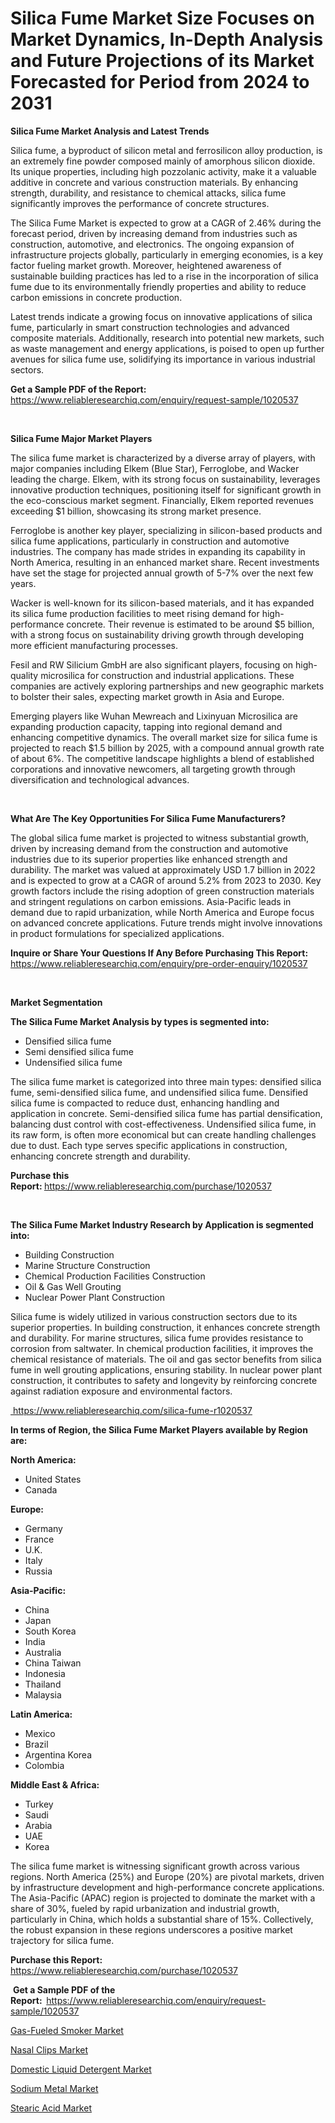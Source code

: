 <p><h1>Silica Fume Market Size Focuses on Market Dynamics, In-Depth Analysis and Future Projections of its Market Forecasted for Period from 2024 to 2031</h1></p><p><strong>Silica Fume Market Analysis and Latest Trends</strong></p>
<p><p>Silica fume, a byproduct of silicon metal and ferrosilicon alloy production, is an extremely fine powder composed mainly of amorphous silicon dioxide. Its unique properties, including high pozzolanic activity, make it a valuable additive in concrete and various construction materials. By enhancing strength, durability, and resistance to chemical attacks, silica fume significantly improves the performance of concrete structures.</p><p>The Silica Fume Market is expected to grow at a CAGR of 2.46% during the forecast period, driven by increasing demand from industries such as construction, automotive, and electronics. The ongoing expansion of infrastructure projects globally, particularly in emerging economies, is a key factor fueling market growth. Moreover, heightened awareness of sustainable building practices has led to a rise in the incorporation of silica fume due to its environmentally friendly properties and ability to reduce carbon emissions in concrete production.</p><p>Latest trends indicate a growing focus on innovative applications of silica fume, particularly in smart construction technologies and advanced composite materials. Additionally, research into potential new markets, such as waste management and energy applications, is poised to open up further avenues for silica fume use, solidifying its importance in various industrial sectors.</p></p>
<p><strong>Get a Sample PDF of the Report:&nbsp;</strong> <a href="https://www.reliableresearchiq.com/enquiry/request-sample/1020537?utm_campaign=1117&utm_medium=2&utm_source=Github&utm_content=ia&utm_term=06112024&utm_id=silica-fume">https://www.reliableresearchiq.com/enquiry/request-sample/1020537</a></p>
<p>&nbsp;</p>
<p><strong>Silica Fume Major Market Players</strong></p>
<p><p>The silica fume market is characterized by a diverse array of players, with major companies including Elkem (Blue Star), Ferroglobe, and Wacker leading the charge. Elkem, with its strong focus on sustainability, leverages innovative production techniques, positioning itself for significant growth in the eco-conscious market segment. Financially, Elkem reported revenues exceeding $1 billion, showcasing its strong market presence.</p><p>Ferroglobe is another key player, specializing in silicon-based products and silica fume applications, particularly in construction and automotive industries. The company has made strides in expanding its capability in North America, resulting in an enhanced market share. Recent investments have set the stage for projected annual growth of 5-7% over the next few years.</p><p>Wacker is well-known for its silicon-based materials, and it has expanded its silica fume production facilities to meet rising demand for high-performance concrete. Their revenue is estimated to be around $5 billion, with a strong focus on sustainability driving growth through developing more efficient manufacturing processes.</p><p>Fesil and RW Silicium GmbH are also significant players, focusing on high-quality microsilica for construction and industrial applications. These companies are actively exploring partnerships and new geographic markets to bolster their sales, expecting market growth in Asia and Europe.</p><p>Emerging players like Wuhan Mewreach and Lixinyuan Microsilica are expanding production capacity, tapping into regional demand and enhancing competitive dynamics. The overall market size for silica fume is projected to reach $1.5 billion by 2025, with a compound annual growth rate of about 6%. The competitive landscape highlights a blend of established corporations and innovative newcomers, all targeting growth through diversification and technological advances.</p></p>
<p>&nbsp;</p>
<p><strong>What Are The Key Opportunities For Silica Fume Manufacturers?</strong></p>
<p><p>The global silica fume market is projected to witness substantial growth, driven by increasing demand from the construction and automotive industries due to its superior properties like enhanced strength and durability. The market was valued at approximately USD 1.7 billion in 2022 and is expected to grow at a CAGR of around 5.2% from 2023 to 2030. Key growth factors include the rising adoption of green construction materials and stringent regulations on carbon emissions. Asia-Pacific leads in demand due to rapid urbanization, while North America and Europe focus on advanced concrete applications. Future trends might involve innovations in product formulations for specialized applications.</p></p>
<p><strong>Inquire or Share Your Questions If Any Before Purchasing This Report:</strong> <a href="https://www.reliableresearchiq.com/enquiry/pre-order-enquiry/1020537?utm_campaign=1117&utm_medium=2&utm_source=Github&utm_content=ia&utm_term=06112024&utm_id=silica-fume">https://www.reliableresearchiq.com/enquiry/pre-order-enquiry/1020537</a></p>
<p>&nbsp;</p>
<p><strong>Market Segmentation</strong></p>
<p><strong>The Silica Fume Market Analysis by types is segmented into:</strong></p>
<p><ul><li>Densified silica fume</li><li>Semi densified silica fume</li><li>Undensified silica fume</li></ul></p>
<p><p>The silica fume market is categorized into three main types: densified silica fume, semi-densified silica fume, and undensified silica fume. Densified silica fume is compacted to reduce dust, enhancing handling and application in concrete. Semi-densified silica fume has partial densification, balancing dust control with cost-effectiveness. Undensified silica fume, in its raw form, is often more economical but can create handling challenges due to dust. Each type serves specific applications in construction, enhancing concrete strength and durability.</p></p>
<p><strong>Purchase this Report:&nbsp;</strong><a href="https://www.reliableresearchiq.com/purchase/1020537?utm_campaign=1117&utm_medium=2&utm_source=Github&utm_content=ia&utm_term=06112024&utm_id=silica-fume">https://www.reliableresearchiq.com/purchase/1020537</a></p>
<p>&nbsp;</p>
<p><strong>The Silica Fume Market Industry Research by Application is segmented into:</strong></p>
<p><ul><li>Building Construction</li><li>Marine Structure Construction</li><li>Chemical Production Facilities Construction</li><li>Oil & Gas Well Grouting</li><li>Nuclear Power Plant Construction</li></ul></p>
<p><p>Silica fume is widely utilized in various construction sectors due to its superior properties. In building construction, it enhances concrete strength and durability. For marine structures, silica fume provides resistance to corrosion from saltwater. In chemical production facilities, it improves the chemical resistance of materials. The oil and gas sector benefits from silica fume in well grouting applications, ensuring stability. In nuclear power plant construction, it contributes to safety and longevity by reinforcing concrete against radiation exposure and environmental factors.</p></p>
<p><a href="https://www.reliableresearchiq.com/silica-fume-r1020537?utm_campaign=1117&utm_medium=2&utm_source=Github&utm_content=ia&utm_term=06112024&utm_id=silica-fume">&nbsp;https://www.reliableresearchiq.com/silica-fume-r1020537</a></p>
<p><strong>In terms of Region, the Silica Fume Market Players available by Region are:</strong></p>
<p>
    <p> <strong> North America: </strong>
        <ul>
            <li>United States</li>
            <li>Canada</li>
        </ul>
        </p> 
    <p> <strong> Europe: </strong>
        <ul>
            <li>Germany</li>
            <li>France</li>
            <li>U.K.</li>
            <li>Italy</li>
            <li>Russia</li>
        </ul>
        </p> 
    <p> <strong> Asia-Pacific: </strong>
        <ul>
            <li>China</li>
            <li>Japan</li>
            <li>South Korea</li>
            <li>India</li>
            <li>Australia</li>
            <li>China Taiwan</li>
            <li>Indonesia</li>
            <li>Thailand</li>
            <li>Malaysia</li>
        </ul>
        </p> 
    <p> <strong> Latin America: </strong>
        <ul>
            <li>Mexico</li>
            <li>Brazil</li>
            <li>Argentina Korea</li>
            <li>Colombia</li>
        </ul>
        </p> 
    <p> <strong> Middle East & Africa: </strong>
        <ul>
            <li>Turkey</li>
            <li>Saudi</li>
            <li>Arabia</li>
            <li>UAE</li>
            <li>Korea</li>
        </ul>
    </p>
    </p>
<p><p>The silica fume market is witnessing significant growth across various regions. North America (25%) and Europe (20%) are pivotal markets, driven by infrastructure development and high-performance concrete applications. The Asia-Pacific (APAC) region is projected to dominate the market with a share of 30%, fueled by rapid urbanization and industrial growth, particularly in China, which holds a substantial share of 15%. Collectively, the robust expansion in these regions underscores a positive market trajectory for silica fume.</p></p>
<p><strong>Purchase this Report: </strong><a href="https://www.reliableresearchiq.com/purchase/1020537?utm_campaign=1117&utm_medium=2&utm_source=Github&utm_content=ia&utm_term=06112024&utm_id=silica-fume">https://www.reliableresearchiq.com/purchase/1020537</a></p>
<p>&nbsp;<strong>Get a Sample PDF of the Report:&nbsp;&nbsp;</strong><a href="https://www.reliableresearchiq.com/enquiry/request-sample/1020537?utm_campaign=1117&utm_medium=2&utm_source=Github&utm_content=ia&utm_term=06112024&utm_id=silica-fume">https://www.reliableresearchiq.com/enquiry/request-sample/1020537</a></p>
<p><strong></strong></p>
<p><p><a href="https://www.linkedin.com/pulse/gas-fueled-smoker-market-trends-insights-type-application-iqfne?utm_campaign=1117&utm_medium=2&utm_source=Github&utm_content=ia&utm_term=06112024&utm_id=silica-fume">Gas-Fueled Smoker Market</a></p><p><a href="https://issuu.com/reportprime-2/docs/nasal-clips-market-size-2030.pptx_44ca4771a58c45?utm_campaign=1117&utm_medium=2&utm_source=Github&utm_content=ia&utm_term=06112024&utm_id=silica-fume">Nasal Clips Market</a></p><p><a href="https://www.linkedin.com/pulse/investing-domestic-liquid-detergent-market-trends-leading-o4roe?utm_campaign=1117&utm_medium=2&utm_source=Github&utm_content=ia&utm_term=06112024&utm_id=silica-fume">Domestic Liquid Detergent Market</a></p><p><a href="https://github.com/siennagx1ahafter/Market-Research-Report-List-1/blob/main/sodium-metal-market.md?utm_campaign=1117&utm_medium=2&utm_source=Github&utm_content=ia&utm_term=06112024&utm_id=silica-fume">Sodium Metal Market</a></p><p><a href="https://github.com/cairotmbrowne3cq/Market-Research-Report-List-1/blob/main/stearic-acid-market.md?utm_campaign=1117&utm_medium=2&utm_source=Github&utm_content=ia&utm_term=06112024&utm_id=silica-fume">Stearic Acid Market</a></p></p>